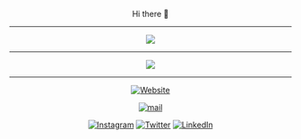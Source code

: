 <p align="center"> Hi there 👋 </p>

----------------------------------
<div>
    <p align="center">
        <a href="https://github-readme-stats.vercel.app/api/top-langs/?username=hsemihaktas&layout=compact&theme=great-gatsby">
            <img align="center" src="https://github-readme-stats.vercel.app/api/top-langs/?username=hsemihaktas&layout=compact&theme=chartreuse-dark" />
        </a>
    </p>
</div>

----------------------------------
<div>
    <p align="center">
        <a href="https://github-readme-stats.vercel.app/api?username=hsemihaktas&show_icons=true&theme=great-gatsby">
            <img align="center" src="https://github-readme-stats.vercel.app/api?username=hsemihaktas&show_icons=true&theme=chartreuse-dark" />
        </a>
    </p>
</div>

----------------------------------
<p align="center">
   <a href="https://hsemihaktas.github.io" target="_blank"><img alt="Website" src="https://img.shields.io/badge/Website-@hsemihaktas-success?style=flat&logo=github"></a>
</p>
<p align="center">
  <a href="mailto:info.hsemihaktas@gmail.com" target="_blank"><img alt="mail" src="https://img.shields.io/badge/Mail-info.hsemihaktas@gmail.com-success?style=flat&logo=gmail"></a>
</p>
<p align="center">
  <a href="https://www.instagram.com/hsemihakts/" target="_blank"><img alt="Instagram" src="https://img.shields.io/badge/Instagram-hsemihakts-success?style=flat&logo=instagram"></a>
  <a href="https://twitter.com/hsemihaktas" target="_blank"><img alt="Twitter" src="https://img.shields.io/badge/Twitter-hsemihaktas-success?style=flat&logo=Twitter"></a>
  <a href="https://www.linkedin.com/in/hsemihaktas/" target="_blank"><img alt="LinkedIn" src="https://img.shields.io/badge/LinkedIn-@hsemihaktas-success?style=flat&logo=linkedin"></a>
</p>
